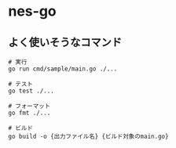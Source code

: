 # nes-go

## よく使いそうなコマンド

```
# 実行
go run cmd/sample/main.go ./...

# テスト
go test ./...

# フォーマット
go fmt ./...

# ビルド
go build -o {出力ファイル名} {ビルド対象のmain.go}
```
